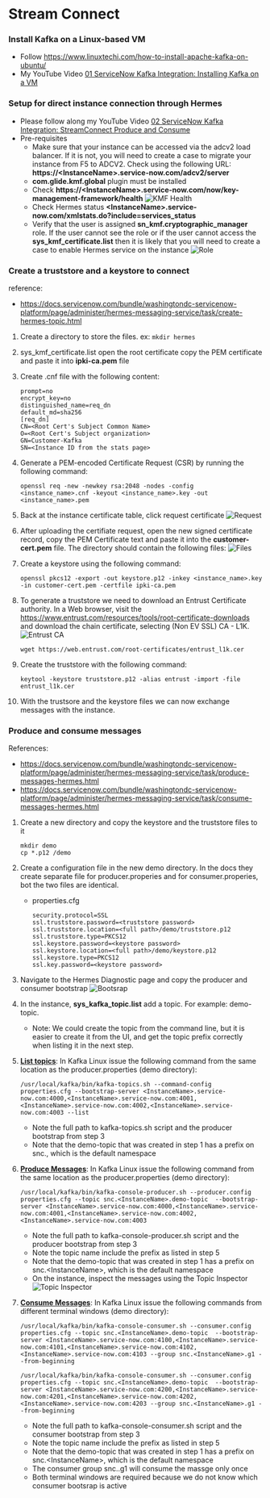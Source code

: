 # Stream Connect
### Install Kafka on a Linux-based VM
* Follow https://www.linuxtechi.com/how-to-install-apache-kafka-on-ubuntu/
* My YouTube Video [01 ServiceNow Kafka Integration: Installing Kafka on a VM](https://youtu.be/1Zp1GigqH9w?list=PL5DgOfLBA3Rbllyw8mfqba52m3k_U4EnX)
### Setup for direct instance connection through Hermes
* Please follow along my YouTube Video [02 ServiceNow Kafka Integration: StreamConnect Produce and Consume](https://youtu.be/TDtJB00XwW8?list=PL5DgOfLBA3Rbllyw8mfqba52m3k_U4EnX)
* Pre-requisites
    - Make sure that your instance can be accessed via the adcv2 load balancer. If it is not, you will need to create a case to migrate your instance from F5 to ADCV2. Check using the following URL: **https://\<InstanceName>.service-now.com/adcv2/server**
    - **com.glide.kmf.global** plugin must be installed
    - Check **https://\<InstanceName>.service-now.com/now/key-management-framework/health**
    ![KMF Health](images/kmfHealth.png)
    - Check Hermes status **\<InstanceName>.service-now.com/xmlstats.do?include=services_status**
    - Verify that the user is assigned **sn_kmf.cryptographic_manager** role. If the user cannot see the role or if the user cannot access the **sys_kmf_certificate.list** then it is likely that you will need to create a case to enable Hermes service on the instance ![Role](images/role.jpg)

### Create a truststore and a keystore to connect 
reference:
- https://docs.servicenow.com/bundle/washingtondc-servicenow-platform/page/administer/hermes-messaging-service/task/create-hermes-topic.html

1. Create a directory to store the files. ex: `mkdir hermes`
2.  sys_kmf_certificate.list open the root certificate copy the PEM certificate and paste it into **ipki-ca.pem** file
3. Create <InstanceName>.cnf file with the following content:
    ```
    prompt=no
    encrypt_key=no
    distinguished_name=req_dn
    default_md=sha256
    [req_dn]
    CN=<Root Cert's Subject Common Name>
    O=<Root Cert's Subject organization>
    GN=Customer-Kafka
    SN=<Instance ID from the stats page>
    ```
4. Generate a PEM-encoded Certificate Request (CSR) by running the following command: 
    ``` 
    openssl req -new -newkey rsa:2048 -nodes -config <instance_name>.cnf -keyout <instance_name>.key -out <instance_name>.pem 
    ```
5. Back at the instance certificate table, click request certificate
    ![Request](images/request.jpg)
6. After uploading the certifiate request, open the new signed certificate record, copy the PEM Certificate text and paste it into the **customer-cert.pem** file. The directory should contain the following files:
    ![Files](images/files.jpg)
7. Create a keystore using the following command:
    ```
    openssl pkcs12 -export -out keystore.p12 -inkey <instance_name>.key -in customer-cert.pem -certfile ipki-ca.pem 
    ```
8. To generate a truststore we need to download an Entrust Certificate authority. In a Web browser, visit the https://www.entrust.com/resources/tools/root-certificate-downloads and download the chain certificate, selecting (Non EV SSL) CA - L1K.
    ![Entrust CA](images/entrust.jpg)
    ```
    wget https://web.entrust.com/root-certificates/entrust_l1k.cer
    ```

9. Create the truststore with the following command:
    ```
    keytool -keystore truststore.p12 -alias entrust -import -file entrust_l1k.cer
    ```
10. With the trustsore and the keystore files we can now exchange messages with the instance.
### Produce and consume messages
References: 
- https://docs.servicenow.com/bundle/washingtondc-servicenow-platform/page/administer/hermes-messaging-service/task/produce-messages-hermes.html
- https://docs.servicenow.com/bundle/washingtondc-servicenow-platform/page/administer/hermes-messaging-service/task/consume-messages-hermes.html
1. Create a new directory and copy the keystore and the truststore files to it
    ```
    mkdir demo
    cp *.p12 /demo
    ```
2. Create a configuration file in the new demo directory. In the docs they create separate file for producer.properies and for consumer.properies, bot the two files are identical.
    * properties.cfg
        ```
        security.protocol=SSL
        ssl.truststore.password=<truststore password>
        ssl.truststore.location=<full path>/demo/truststore.p12
        ssl.truststore.type=PKCS12
        ssl.keystore.password=<keystore password>
        ssl.keystore.location=<full path>/demo/keystore.p12
        ssl.keystore.type=PKCS12
        ssl.key.password=<keystore password>
        ```
3. Navigate to the Hermes Diagnostic page and copy the producer and consumer bootstrap
    ![Bootsrap](images/bootstrap.png)
4. In the instance, **sys_kafka_topic.list** add a topic. For example: demo-topic. 
    - Note: We could create the topic from the command line, but it is easier to create it from the UI, and get the topic prefix correctly when listing it in the next step.
5. <u>**List topics**</u>: In Kafka Linux issue the following command from the same location as the producer.properties (demo directory):
    ```
    /usr/local/kafka/bin/kafka-topics.sh --command-config properties.cfg --bootstrap-server <InstanceName>.service-now.com:4000,<InstanceName>.service-now.com:4001,<InstanceName>.service-now.com:4002,<InstanceName>.service-now.com:4003 --list
    ```
    - Note the full path to kafka-topics.sh script and the producer bootstrap from step 3
    - Note that the demo-topic that was created in step 1 has a prefix on snc.<InstanceName>, which is the default namespace
6. <u>**Produce Messages**</u>: In Kafka Linux issue the following command from the same location as the producer.properties (demo directory):
    ```
    /usr/local/kafka/bin/kafka-console-producer.sh --producer.config properties.cfg --topic snc.<InstanceName>.demo-topic  --bootstrap-server <InstanceName>.service-now.com:4000,<InstanceName>.service-now.com:4001,<InstanceName>.service-now.com:4002,<InstanceName>.service-now.com:4003
    ```
    - Note the full path to kafka-console-producer.sh script and the producer bootstrap from step 3
    - Note the topic name include the prefix as listed in step 5
    - Note that the demo-topic that was created in step 1 has a prefix on snc.\<InstanceName>, which is the default namespace
    - On the instance, inspect the messages using the Topic Inspector
    ![Topic Inspector](images/topicInspector.png)
7. <u>**Consume Messages**</u>: In Kafka Linux issue the following commands from different terminal windows (demo directory):
    ```
    /usr/local/kafka/bin/kafka-console-consumer.sh --consumer.config properties.cfg --topic snc.<InstanceName>.demo-topic  --bootstrap-server <InstanceName>.service-now.com:4100,<InstanceName>.service-now.com:4101,<InstanceName>.service-now.com:4102,<InstanceName>.service-now.com:4103 --group snc.<InstanceName>.g1 --from-beginning 
    ```
    
    ```
    /usr/local/kafka/bin/kafka-console-consumer.sh --consumer.config properties.cfg --topic snc.<InstanceName>.demo-topic  --bootstrap-server <InstanceName>.service-now.com:4200,<InstanceName>.service-now.com:4201,<InstanceName>.service-now.com:4202,<InstanceName>.service-now.com:4203 --group snc.<InstanceName>.g1 --from-beginning
    ```
    - Note the full path to kafka-console-consumer.sh script and the consumer bootstrap from step 3
    - Note the topic name include the prefix as listed in step 5
    - Note that the demo-topic that was created in step 1 has a prefix on snc.\<InstanceName>, which is the default namespace
    - The consumer group snc.<InstanceName>.g1 will consume the massge only once
    - Both terminal windows are required because we do not know which consumer bootsrap is active








